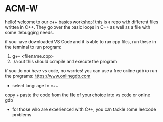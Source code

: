 # ACM-W
hello! welcome to our c++ basics workshop! this is a repo with different files written in C++. They go over the basic loops in C++ as well as a file with some debugging needs.

if you have downloaded VS Code and it is able to run cpp files, run these in the terminal to run program:
  1. g++ <filename.cpp>
  2. ./a.out
  this should compile and execute the program

if you do not have vs code, no worries! you can use a free online gdb to run the programs:
  https://www.onlinegdb.com
  - select language to c++


copy + paste the code from the file of your choice into vs code or online gdb

* for those who are experienced with C++, you can tackle some leetcode problems
